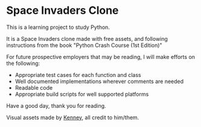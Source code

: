 # Space Invaders Clone

This is a learning project to study Python.

It is a Space Invaders clone made with free assets, and following instructions from the book "Python Crash Course (1st Edition)"

For future prospective employers that may be reading, I will make efforts on the following:
- Appropriate test cases for each function and class
- Well documented implementations wherever comments are needed
- Readable code
- Appropriate build scripts for well supported platforms

Have a good day, thank you for reading.

Visual assets made by [Kenney](https://kenney.nl/), all credit to him/them.
